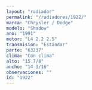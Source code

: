 ```yaml
---
layout: "radiador"
permalink: "/radiadores/1922/"
marca: "Chrysler / Dodge"
modelo: "Shadow"
ano: "1991"
motor: "L4 2.2 2.5"
transmision: "Estándar"
parte: "63237"
clima: "Con clima"
alto: "15 7/8"
ancho: "14 3/16"
observaciones: ""
id: "1922"
---
```



